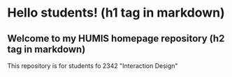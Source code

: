 # Hello students! (h1 tag in markdown)

## Welcome to my HUMIS homepage repository (h2 tag in markdown)

This repository is for students fo 2342 "Interaction Design"